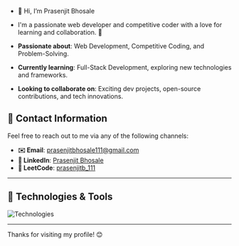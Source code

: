 - 👋 Hi, I’m Prasenjit Bhosale

- I'm a passionate web developer and competitive coder with a love for learning and collaboration. 🚀

- **Passionate about**: Web Development, Competitive Coding, and Problem-Solving.  
- **Currently learning**: Full-Stack Development, exploring new technologies and frameworks.  
- **Looking to collaborate on**: Exciting dev projects, open-source contributions, and tech innovations.

## 💼 Contact Information

Feel free to reach out to me via any of the following channels:

- **✉️ Email**: [prasenjitbhosale111@gmail.com](mailto:prasenjitbhosale111@gmail.com)  
- **🔗 LinkedIn**: [Prasenjit Bhosale](https://www.linkedin.com/in/prasenjit-bhosale-678462212/)  
- **🔗 LeetCode**: [prasenjitb_111](https://leetcode.com/u/prasenjitb_111/)
  
---
## 🔧 Technologies & Tools

<!--
![Technologies](https://skillicons.dev/icons?i=js,html,css,react,nodejs,mongodb,java,spring,tailwind,sql)

-->
![Technologies](https://skillicons.dev/icons?i=java,spring,react,js,hibernate,tailwind,html,css,bootstrap,mysql,mongodb,angular,git,postman)


---

Thanks for visiting my profile! 😊
